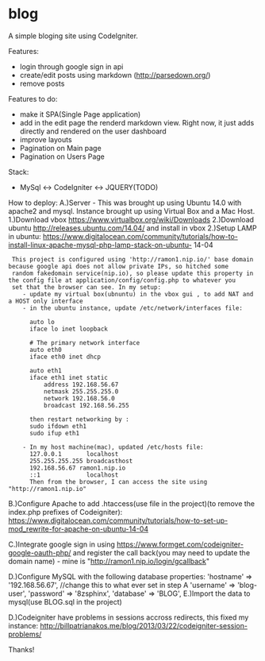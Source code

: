 # blog
A simple bloging site using CodeIgniter.

Features:
  - login through google sign in api
  - create/edit posts using markdown (http://parsedown.org/)
  - remove posts
 
Features to do:
  - make it SPA(Single Page application)
  - add in the edit page the renderd markdown view. Right now, it just adds directly and rendered on the user dashboard
  - improve layouts
  - Pagination on Main page
  - Pagination on Users Page
  
  
Stack: 
  - MySql <-> CodeIgniter <-> JQUERY(TODO)
  
How to deploy: 
  A.)Server - This was brought up using Ubuntu 14.0 with apache2 and mysql. Instance brought up using Virtual Box and a Mac Host.
     1.)Download vbox https://www.virtualbox.org/wiki/Downloads
     2.)Download ubuntu http://releases.ubuntu.com/14.04/ and install in vbox
     2.)Setup LAMP in ubuntu: https://www.digitalocean.com/community/tutorials/how-to-install-linux-apache-mysql-php-lamp-stack-on-ubuntu-
        14-04
        
     This project is configured using 'http://ramon1.nip.io/' base domain because google api does not allow private IPs, so hitched some 
     random fakedomain service(nip.io), so please update this property in the config file at application/config/config.php to whatever you 
     set that the browser can see. In my setup:
        - update my virtual box(ubnuntu) in the vbox gui , to add NAT and a HOST only interface
        - in the ubuntu instance, update /etc/network/interfaces file:
        
          auto lo
          iface lo inet loopback

          # The primary network interface
          auto eth0
          iface eth0 inet dhcp

          auto eth1
          iface eth1 inet static
              address 192.168.56.67
              netmask 255.255.255.0
              network 192.168.56.0
              broadcast 192.168.56.255
              
          then restart networking by : 
          sudo ifdown eth1
          sudo ifup eth1
          
        - In my host machine(mac), updated /etc/hosts file:
          127.0.0.1       localhost
          255.255.255.255 broadcasthost
          192.168.56.67 ramon1.nip.io
          ::1             localhost
          Then from the browser, I can access the site using "http://ramon1.nip.io"
          
  B.)Configure Apache to add .htaccess(use file in the project)(to remove the index.php prefixes of Codeigniter): 
        https://www.digitalocean.com/community/tutorials/how-to-set-up-mod_rewrite-for-apache-on-ubuntu-14-04
        
  C.)Integrate google sign in using https://www.formget.com/codeigniter-google-oauth-php/ and register the call back(you may need to 
      update the domain name) - mine is "http://ramon1.nip.io/login/gcallback"
      
  D.)Configure MySQL with the following database properties:
        'hostname' => '192.168.56.67', //change this to what ever set in step A
  	    'username' => 'blog-user',
      	'password' => '8zsphinx',
	      'database' => 'BLOG',
  E.)Import the data to mysql(use BLOG.sql in the project)
    
  D.)Codeigniter have problems in sessions accross redirects, this fixed my instance:
        http://billpatrianakos.me/blog/2013/03/22/codeigniter-session-problems/
        
 Thanks!

     
    
